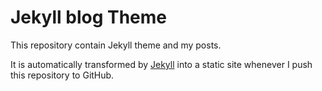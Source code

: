 # Jekyll blog Theme

This repository contain Jekyll theme and my posts.

It is automatically transformed by [Jekyll](http://github.com/mojombo/jekyll)
into a static site whenever I push this repository to GitHub.
